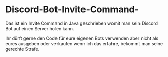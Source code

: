 # Discord-Bot-Invite-Command-
Das ist ein Invite Command in Java geschrieben womit man sein Discord Bot auf einen Server holen kann.

Ihr dürft gerne den Code für eure eigenen Bots verwenden aber nicht als eures ausgeben oder verkaufen wenn ich das erfahre,
bekommt man seine gerechte Strafe.
